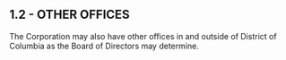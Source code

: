 ## **1.2 - OTHER OFFICES**

The Corporation may also have other offices in and outside of District of Columbia as the Board of Directors may determine.
